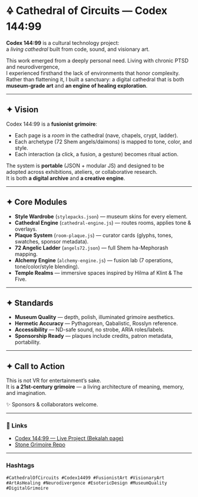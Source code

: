 # 🜍 Cathedral of Circuits — Codex 144:99

**Codex 144:99** is a cultural technology project:  
a *living cathedral* built from code, sound, and visionary art.  

This work emerged from a deeply personal need. Living with chronic PTSD and neurodivergence,  
I experienced firsthand the lack of environments that honor complexity.  
Rather than flattening it, I built a sanctuary: a digital cathedral that is both  
**museum-grade art** and **an engine of healing exploration**.

---

## ✦ Vision

Codex 144:99 is a **fusionist grimoire**:  
- Each page is a *room* in the cathedral (nave, chapels, crypt, ladder).  
- Each archetype (72 Shem angels/daimons) is mapped to tone, color, and style.  
- Each interaction (a click, a fusion, a gesture) becomes ritual action.  

The system is **portable** (JSON + modular JS) and designed to be  
adopted across exhibitions, ateliers, or collaborative research.  
It is both **a digital archive** and **a creative engine**.

---

## ✦ Core Modules

- **Style Wardrobe** (`stylepacks.json`) — museum skins for every element.  
- **Cathedral Engine** (`cathedral-engine.js`) — routes rooms, applies tone & overlays.  
- **Plaque System** (`room-plaque.js`) — curator cards (glyphs, tones, swatches, sponsor metadata).  
- **72 Angelic Ladder** (`angels72.json`) — full Shem ha-Mephorash mapping.  
- **Alchemy Engine** (`alchemy-engine.js`) — fusion lab (7 operations, tone/color/style blending).  
- **Temple Realms** — immersive spaces inspired by Hilma af Klint & The Five.  

---

## ✦ Standards

- **Museum Quality** — depth, polish, illuminated grimoire aesthetics.  
- **Hermetic Accuracy** — Pythagorean, Qabalistic, Rosslyn reference.  
- **Accessibility** — ND-safe sound, no strobe, ARIA roles/labels.  
- **Sponsorship Ready** — plaques include credits, patron metadata, portability.  

---

## ✦ Call to Action

This is not VR for entertainment’s sake.  
It is **a 21st-century grimoire** — a living architecture of meaning, memory, and imagination.  

✨ Sponsors & collaborators welcome.  

---

### 🔗 Links
- [Codex 144:99 — Live Project (Bekalah page)](your-link-here)  
- [Stone Grimoire Repo](your-github-repo-link-here)  

---

### Hashtags
`#CathedralOfCircuits #Codex14499 #FusionistArt #VisionaryArt #ArtAsHealing #Neurodivergence #EsotericDesign #MuseumQuality #DigitalGrimoire`
